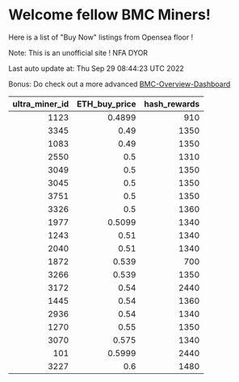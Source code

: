 # Welcome fellow BMC Miners!
Here is a list of "Buy Now" listings from Opensea floor !

Note: This is an unofficial site ! NFA DYOR

Last auto update at: Thu Sep 29 08:44:23 UTC 2022

Bonus: Do check out a more advanced [BMC-Overview-Dashboard](https://dune.com/defifunk/BMC-Overview-Dashboard)


|   ultra_miner_id |   ETH_buy_price |   hash_rewards |
|-----------------:|----------------:|---------------:|
|             1123 |          0.4899 |            910 |
|             3345 |          0.49   |           1350 |
|             1083 |          0.49   |           1350 |
|             2550 |          0.5    |           1310 |
|             3049 |          0.5    |           1350 |
|             3045 |          0.5    |           1350 |
|             3751 |          0.5    |           1350 |
|             3326 |          0.5    |           1360 |
|             1977 |          0.5099 |           1340 |
|             1243 |          0.51   |           1340 |
|             2040 |          0.51   |           1340 |
|             1872 |          0.539  |            700 |
|             3266 |          0.539  |           1350 |
|             3172 |          0.54   |           2440 |
|             1445 |          0.54   |           1360 |
|             2936 |          0.54   |           1340 |
|             1270 |          0.55   |           1350 |
|             3070 |          0.575  |           1340 |
|              101 |          0.5999 |           2440 |
|             3227 |          0.6    |           1480 |